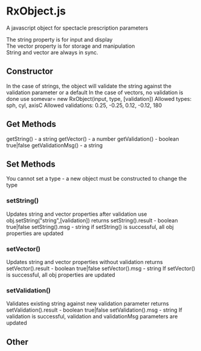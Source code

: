 # RxObject.js
A javascript object for spectacle prescription parameters  
  
The string property is for input and display  
The vector property is for storage and manipulation  
String and vector are always in sync.  

<h2>Constructor</h2>
In the case of strings, the object will validate the string against the validation parameter or a default  
In the case of vectors, no validation is done  
use somevar= new RxObject(input, type, [validation])  
Allowed types: sph, cyl, axisC  
Allowed validations: 0.25, -0.25, 0.12, -0.12, 180  

<h2>Get Methods</h2>
getString() - a string  
getVector() - a number  
getValidation() - boolean true|false  
getValidationMsg() - a string  

<h2>Set Methods</h2>
You cannot set a type - a new object must be constructed to change the type  
<h3>setString()</h3>
Updates string and vector properties after validation  
use obj.setString("string",[validation])  
returns 
setString().result - boolean true|false  
setString().msg - string  
if setString() is successful,  all obj properties are updated  
<h3>setVector()</h3>
Updates string and vector properties without validation  
returns  
setVector().result - boolean true|false  
setVector().msg - string  
If setVector() is successful, all obj properties are updated  
<h3>setValidation()</h3>
Validates existing string against new validation parameter  
returns  
setValidation().result - boolean true|false  
setValidation().msg - string  
If validation is successful, validation and validationMsg parameters are updated  
<h2>Other</h2>



